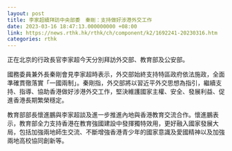 ```yaml
---
layout: post
title: 李家超續拜訪中央部委　秦剛：支持做好涉港外交工作
date: 2023-03-16 18:47:13.000000000 +08:00
link: https://news.rthk.hk/rthk/ch/component/k2/1692241-20230316.htm
categories: rthk
---
```


正在北京的行政長官李家超今天分別拜訪外交部、教育部及公安部。

國務委員兼外長秦剛會見李家超時表示，外交部始終支持特區政府依法施政，全面準確貫徹落實「一國兩制」。秦剛指，外交部將以習近平外交思想為指引，繼續支持、指導、協助香港做好涉港外交工作，堅決維護國家主權、安全、發展利益、促進香港長期繁榮穩定。

教育部部長懷進鵬與李家超談及進一步推進內地與香港教育交流合作。懷進鵬表示，教育部全力支持香港在教育強國建設中發揮獨特效用，更好融入國家發展大局，包括加強兩地師生交流、不斷增強香港青少年的國家意識及愛國精神以及加強兩地高校協同創新等。
